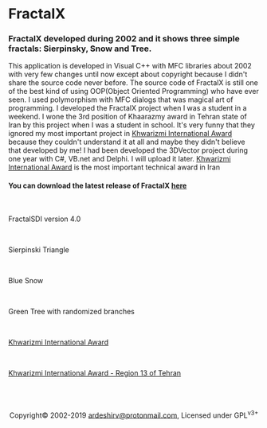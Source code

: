 # FractalX

<h3>FractalX developed during 2002 and it shows three simple fractals: Sierpinsky, Snow and Tree.</h3>
<p>This application is developed in Visual C++ with MFC libraries about 2002 with very few changes until now except about copyright because I didn't share the source code never before.
The source code of FractalX is still one of the best kind of using OOP(Object Oriented Programming) who have ever seen.
I used polymorphism with MFC dialogs that was magical art of programming.
I developed the FractalX project when I was a student in a weekend.
I wone the 3rd position of Khaarazmy award in Tehran state of Iran by this project when I was a student in school.
It's very funny that they ignored my most important project in <a target="_blank" href="https://en.wikipedia.org/wiki/Khwarizmi_International_Award">Khwarizmi International Award</a> because they couldn't understand it at all and maybe they didn't believe that developed by me! I had been developed the 3DVector project during one year with C#, VB.net and Delphi. I will upload it later.
<a target="_blank" href="https://en.wikipedia.org/wiki/Khwarizmi_International_Award">Khwarizmi International Award</a> is the most important technical award in Iran</p>
<h4>You can download the latest release of FractalX <a target="_blank" href="https://github.com/ArdeshirV/FractalX/releases">here</a></h4><br/>
<p>FractalSDI version 4.0<br/>
<img alt="" src="https://raw.githubusercontent.com/ArdeshirV/FractalX/master/img/FractalSDIv4.png"></p>
<br/>
<p>Sierpinski Triangle<br/>
<img alt="" src="https://raw.githubusercontent.com/ArdeshirV/FractalX/master/img/Sierpinski.png"></p>
<br/>
<p>Blue Snow<br/>
<img alt="" src="https://raw.githubusercontent.com/ArdeshirV/FractalX/master/img/Snow.png"></p>
<br/>
<p>Green Tree with randomized branches<br/>
<img alt="" src="https://raw.githubusercontent.com/ArdeshirV/FractalX/master/img/Tree.png"></p>
<br/>
<p>
  <a target="_blank" href="https://en.wikipedia.org/wiki/Khwarizmi_International_Award">Khwarizmi International Award</a>
  <br/>
  <img alt="" src="https://raw.githubusercontent.com/ArdeshirV/FractalX/master/img/Jashnvarey-Khaarazmi.JPG">
</p>
<br/>
<p>
  <a target="_blank" href="https://en.wikipedia.org/wiki/Khwarizmi_International_Award">Khwarizmi International Award - Region 13 of Tehran</a>
  <br/>
  <img alt="" src="https://raw.githubusercontent.com/ArdeshirV/FractalX/master/img/Rotbeye3Ostaan.jpg">
</p>
<br/><br/><br/>
<p style="text-align: center; margin: 0 auto; ">
  Copyright&copy; 2002-2019 <a href="mailto:ardeshirv@protonmail.com" alt="email">ardeshirv@protonmail.com</a>, Licensed under GPL<sup>v3+</sup>
<p/>
